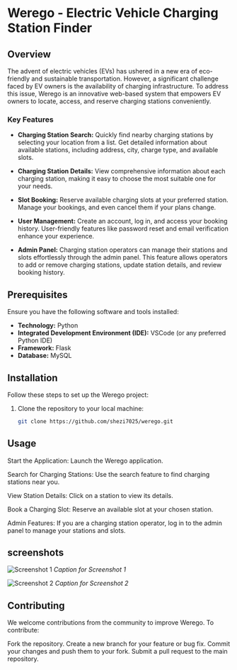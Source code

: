 # Werego - Electric Vehicle Charging Station Finder


## Overview

The advent of electric vehicles (EVs) has ushered in a new era of eco-friendly and sustainable transportation. However, a significant challenge faced by EV owners is the availability of charging infrastructure. To address this issue, Werego is an innovative web-based system that empowers EV owners to locate, access, and reserve charging stations conveniently.

### Key Features

- **Charging Station Search:** Quickly find nearby charging stations by selecting your location from a list. Get detailed information about available stations, including address, city, charge type, and available slots.

- **Charging Station Details:** View comprehensive information about each charging station, making it easy to choose the most suitable one for your needs.

- **Slot Booking:** Reserve available charging slots at your preferred station. Manage your bookings, and even cancel them if your plans change.

- **User Management:** Create an account, log in, and access your booking history. User-friendly features like password reset and email verification enhance your experience.

- **Admin Panel:** Charging station operators can manage their stations and slots effortlessly through the admin panel. This feature allows operators to add or remove charging stations, update station details, and review booking history.

## Prerequisites

Ensure you have the following software and tools installed:

- **Technology:** Python
- **Integrated Development Environment (IDE):** VSCode (or any preferred Python IDE)
- **Framework:** Flask
- **Database:** MySQL

## Installation

Follow these steps to set up the Werego project:

1. Clone the repository to your local machine:

   ```bash
   git clone https://github.com/shezi7025/werego.git


## Usage

Start the Application: Launch the Werego application.

Search for Charging Stations: Use the search feature to find charging stations near you.

View Station Details: Click on a station to view its details.

Book a Charging Slot: Reserve an available slot at your chosen station.

Admin Features: If you are a charging station operator, log in to the admin panel to manage your stations and slots.


## screenshots

![Screenshot 1](screenshot/admin/dashboard.png)
*Caption for Screenshot 1*

![Screenshot 2](screenshot/admin/managestation.png)
*Caption for Screenshot 2*


## Contributing
We welcome contributions from the community to improve Werego. To contribute:

Fork the repository.
Create a new branch for your feature or bug fix.
Commit your changes and push them to your fork.
Submit a pull request to the main repository.
 
